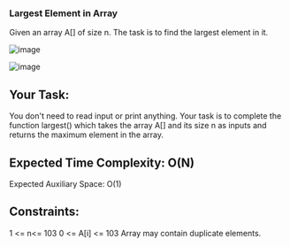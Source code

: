### Largest Element in Array

Given an array A[] of size n. The task is to find the largest element in it.

![image](https://github.com/DeekshaMalviya/100-Days-of-Code/assets/132806772/7689f4a9-7193-4a03-bd71-fdc6db26cf80)



![image](https://github.com/DeekshaMalviya/100-Days-of-Code/assets/132806772/9106415c-79e6-43e7-ba39-a9546e79fa55)




## Your Task:  
You don't need to read input or print anything. Your task is to complete the function largest() which takes the array A[] and its size n as inputs and returns the maximum element in the array.

 

## Expected Time Complexity: O(N)
Expected Auxiliary Space: O(1)

 

## Constraints:
1 <= n<= 103
0 <= A[i] <= 103
Array may contain duplicate elements. 
